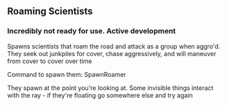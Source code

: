 ## Roaming Scientists

### Incredibly not ready for use. Active development

Spawns scientists that roam the road and attack as a group when aggro'd. They seek out junkpiles for cover, chase aggressively, and will maneuver from cover to cover over time

Command to spawn them:
SpawnRoamer

They spawn at the point you're looking at. Some invisible things interact with the ray - if they're floating go somewhere else and try again
